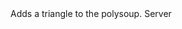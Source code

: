 <function name="PolysoupAddTriangle" parent="physcollide" type="libraryfunc">
	<description>
		Adds a triangle to the polysoup.
	</description>
	<realm>Server</realm>
	<args>
		<arg name="soup" type="CPhysPolySoup"></arg>
		<arg name="a" type="vector"></arg>
		<arg name="b" type="vector"></arg>
		<arg name="c" type="vector"></arg>
		<arg name="materialIndex" type="number"></arg>
	</args>
</function>
